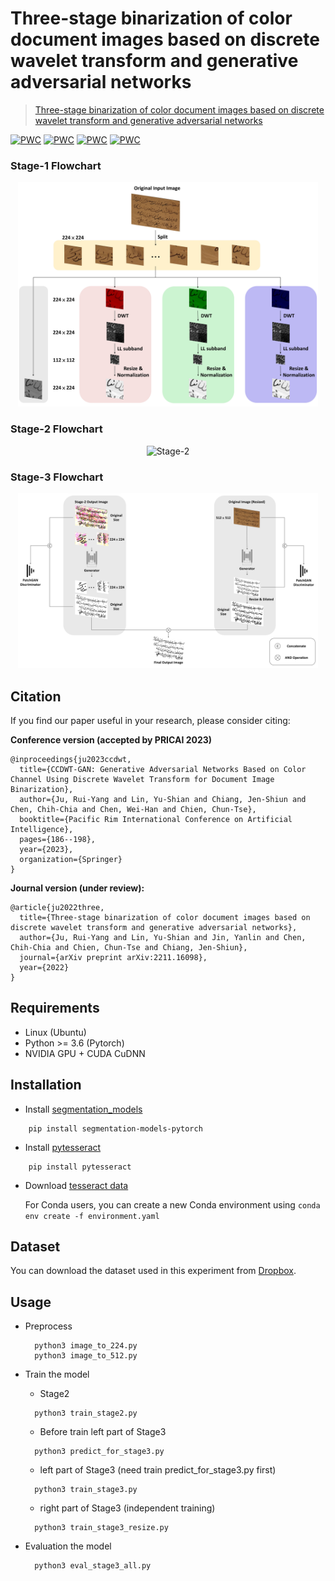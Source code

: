 # Three-stage binarization of color document images based on discrete wavelet transform and generative adversarial networks

> [Three-stage binarization of color document images based on discrete wavelet transform and generative adversarial networks](https://arxiv.org/abs/2211.16098)

[![PWC](https://img.shields.io/endpoint.svg?url=https://paperswithcode.com/badge/three-stage-binarization-of-color-document/binarization-on-dibco-2013)](https://paperswithcode.com/sota/binarization-on-dibco-2013?p=three-stage-binarization-of-color-document)
[![PWC](https://img.shields.io/endpoint.svg?url=https://paperswithcode.com/badge/three-stage-binarization-of-color-document/binarization-on-h-dibco-2014)](https://paperswithcode.com/sota/binarization-on-h-dibco-2014?p=three-stage-binarization-of-color-document)
[![PWC](https://img.shields.io/endpoint.svg?url=https://paperswithcode.com/badge/three-stage-binarization-of-color-document/binarization-on-dibco-2017)](https://paperswithcode.com/sota/binarization-on-dibco-2017?p=three-stage-binarization-of-color-document)
[![PWC](https://img.shields.io/endpoint.svg?url=https://paperswithcode.com/badge/three-stage-binarization-of-color-document/binarization-on-h-dibco-2018)](https://paperswithcode.com/sota/binarization-on-h-dibco-2018?p=three-stage-binarization-of-color-document)

### Stage-1 Flowchart
<p align="center">
  <img src="readme_fig/figure_stage_1.jpg" width="480" title="Stage-1">
</p>

### Stage-2 Flowchart
<p align="center">
  <img src="readme_fig/figure_stage_2.jpg" width="480" title="Stage-2">
</p>

### Stage-3 Flowchart
<p align="center">
  <img src="readme_fig/figure_stage_3.jpg" width="480" title="Stage-3">
</p>

## Citation
If you find our paper useful in your research, please consider citing:

**Conference version (accepted by PRICAI 2023)**

    @inproceedings{ju2023ccdwt,
      title={CCDWT-GAN: Generative Adversarial Networks Based on Color Channel Using Discrete Wavelet Transform for Document Image Binarization},
      author={Ju, Rui-Yang and Lin, Yu-Shian and Chiang, Jen-Shiun and Chen, Chih-Chia and Chen, Wei-Han and Chien, Chun-Tse},
      booktitle={Pacific Rim International Conference on Artificial Intelligence},
      pages={186--198},
      year={2023},
      organization={Springer}
    }

**Journal version (under review):**

    @article{ju2022three,
      title={Three-stage binarization of color document images based on discrete wavelet transform and generative adversarial networks},
      author={Ju, Rui-Yang and Lin, Yu-Shian and Jin, Yanlin and Chen, Chih-Chia and Chien, Chun-Tse and Chiang, Jen-Shiun},
      journal={arXiv preprint arXiv:2211.16098},
      year={2022}
    }
   
## Requirements
* Linux (Ubuntu)
* Python >= 3.6 (Pytorch)
* NVIDIA GPU + CUDA CuDNN

## Installation
* Install [segmentation_models](https://github.com/qubvel/segmentation_models.pytorch)
```
    pip install segmentation-models-pytorch
```
* Install [pytesseract](https://github.com/madmaze/pytesseract)
```
    pip install pytesseract
```
* Download [tesseract data](https://github.com/tesseract-ocr/tessdata_best)
  
  For Conda users, you can create a new Conda environment using `conda env create -f environment.yaml`

## Dataset
You can download the dataset used in this experiment from [Dropbox](https://www.dropbox.com/scl/fi/rfqshevaq44g81lxkcjtt/Dataset.rar?rlkey=9z1hlrezkq9t99jv5hekuux71&dl=0).

## Usage
* Preprocess
  ```
    python3 image_to_224.py
    python3 image_to_512.py
  ```

* Train the model
  * Stage2
  ```
    python3 train_stage2.py
  ```
  * Before train left part of Stage3
  ```
    python3 predict_for_stage3.py
  ```
  * left part of Stage3 (need train predict_for_stage3.py first)
  ```
    python3 train_stage3.py
  ```
  * right part of Stage3 (independent training)
  ```
    python3 train_stage3_resize.py
  ```

* Evaluation the model
  ```
    python3 eval_stage3_all.py
  ```
